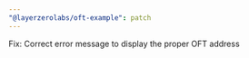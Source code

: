 ```yaml
---
"@layerzerolabs/oft-example": patch
---
```


Fix: Correct error message to display the proper OFT address
